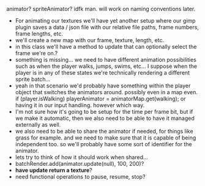 animator? spriteAnimator? idfk man. will work on naming conventions later.

* For animating our textures we'll have yet another setup where our gimp plugin saves a data / json file with our relative file paths, frame numbers, frame lengths, etc.
* we'll create a new map with our frame, texture, length, etc.
* in this class we'll have a method to update that can optionally select the frame we're on.?
* something is missing... we need to have different animation possibilities such as when the player walks, jumps, swims, etc... I suppose when the player is in any of these states we're technically rendering a different sprite batch...
* yeah in that scenario we'd probably have something within the player object that switches the animators around. possibly even in a map even. if (player.isWalking) playerAnimator = animatorMap.get(walking); or having it in our input handling. however which way.
* I'm not sure how it's going to be setup for the time per frame bit, but if we make it automatic, then we also need to be able to have it managed externally as well.
* we also need to be able to share the animator if needed, for things like grass for example. and we need to make sure that it is capable of being independent too. so we'll probably have some sort of identifier for the animator.
* lets try to think of how it should work when shared...
* batchRender.add(animator.update(null), 100, 200)?
* **have update return a texture**?
* need functional operations to pause, resume, stop?

